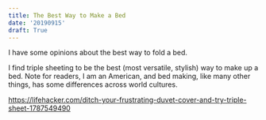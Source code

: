 ```yaml
---
title: The Best Way to Make a Bed
date: '20190915'
draft: True
---
```


I have some opinions about the best way to fold a bed.

I find triple sheeting to be the best (most versatile, stylish) way to make up a
bed. Note for readers, I am an American, and bed making, like many other things,
has some differences across world cultures. 

https://lifehacker.com/ditch-your-frustrating-duvet-cover-and-try-triple-sheet-1787549490

